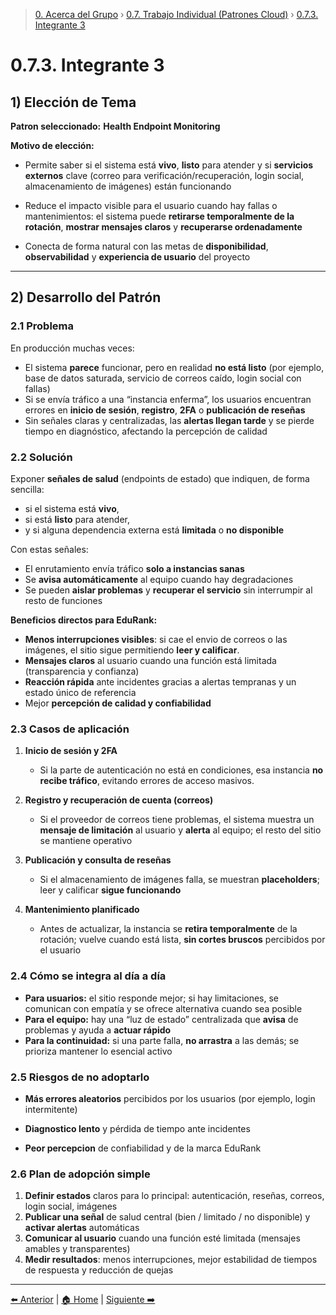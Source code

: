 > [0. Acerca del Grupo](../../0.md) › [0.7. Trabajo Individual (Patrones Cloud)](../0.7.md) › [0.7.3. Integrante 3](0.7.3.md)

# 0.7.3. Integrante 3


## 1) Elección de Tema

**Patron seleccionado:** **Health Endpoint Monitoring**

**Motivo de elección:**
- Permite saber si el sistema está **vivo**, **listo** para atender y si **servicios externos** clave (correo para verificación/recuperación, login social, almacenamiento de imágenes) están funcionando

- Reduce el impacto visible para el usuario cuando hay fallas o mantenimientos: el sistema puede **retirarse temporalmente de la rotación**, **mostrar mensajes claros** y **recuperarse ordenadamente**
- Conecta de forma natural con las metas de **disponibilidad**, **observabilidad** y **experiencia de usuario** del proyecto

---

## 2) Desarrollo del Patrón

### 2.1 Problema

En producción muchas veces:

- El sistema **parece** funcionar, pero en realidad **no está listo** (por ejemplo, base de datos saturada, servicio de correos caído, login social con fallas)
- Si se envía tráfico a una “instancia enferma”, los usuarios encuentran errores en **inicio de sesión**, **registro**, **2FA** o **publicación de reseñas**
- Sin señales claras y centralizadas, las **alertas llegan tarde** y se pierde tiempo en diagnóstico, afectando la percepción de calidad

### 2.2 Solución

Exponer **señales de salud** (endpoints de estado) que indiquen, de forma sencilla:
- si el sistema está **vivo**,
- si está **listo** para atender,
- y si alguna dependencia externa está **limitada** o **no disponible**

Con estas señales:
- El enrutamiento envía tráfico **solo a instancias sanas**
- Se **avisa automáticamente** al equipo cuando hay degradaciones
- Se pueden **aislar problemas** y **recuperar el servicio** sin interrumpir al resto de funciones

**Beneficios directos para EduRank:**
- **Menos interrupciones visibles**: si cae el envio de correos o las imágenes, el sitio sigue permitiendo **leer y calificar**.
- **Mensajes claros** al usuario cuando una función está limitada (transparencia y confianza)
- **Reacción rápida** ante incidentes gracias a alertas tempranas y un estado único de referencia
- Mejor **percepción de calidad y confiabilidad**

### 2.3 Casos de aplicación

1. **Inicio de sesión y 2FA**  
   - Si la parte de autenticación no está en condiciones, esa instancia **no recibe tráfico**, evitando errores de acceso masivos.

2. **Registro y recuperación de cuenta (correos)**  
   - Si el proveedor de correos tiene problemas, el sistema muestra un **mensaje de limitación** al usuario y **alerta** al equipo; el resto del sitio se mantiene operativo

3. **Publicación y consulta de reseñas**  
   - Si el almacenamiento de imágenes falla, se muestran **placeholders**; leer y calificar **sigue funcionando**

4. **Mantenimiento planificado**  
   - Antes de actualizar, la instancia se **retira temporalmente** de la rotación; vuelve cuando está lista, **sin cortes bruscos** percibidos por el usuario

### 2.4 Cómo se integra al día a día

- **Para usuarios:** el sitio responde mejor; si hay limitaciones, se comunican con empatía y se ofrece alternativa cuando sea posible  
- **Para el equipo:** hay una “luz de estado” centralizada que **avisa** de problemas y ayuda a **actuar rápido**
- **Para la continuidad:** si una parte falla, **no arrastra** a las demás; se prioriza mantener lo esencial activo

### 2.5 Riesgos de no adoptarlo

- **Más errores aleatorios** percibidos por los usuarios (por ejemplo, login intermitente)

- **Diagnostico lento** y pérdida de tiempo ante incidentes

- **Peor percepcion** de confiabilidad y de la marca EduRank

### 2.6 Plan de adopción simple

1. **Definir estados** claros para lo principal: autenticación, reseñas, correos, login social, imágenes
2. **Publicar una señal** de salud central (bien / limitado / no disponible) y **activar alertas** automáticas 
3. **Comunicar al usuario** cuando una función esté limitada (mensajes amables y transparentes)
4. **Medir resultados**: menos interrupciones, mejor estabilidad de tiempos de respuesta y reducción de quejas



---

[⬅️ Anterior](../0.7.2/0.7.2.md) | [🏠 Home](../../../README.md) | [Siguiente ➡️](../0.7.4/0.7.4.md)